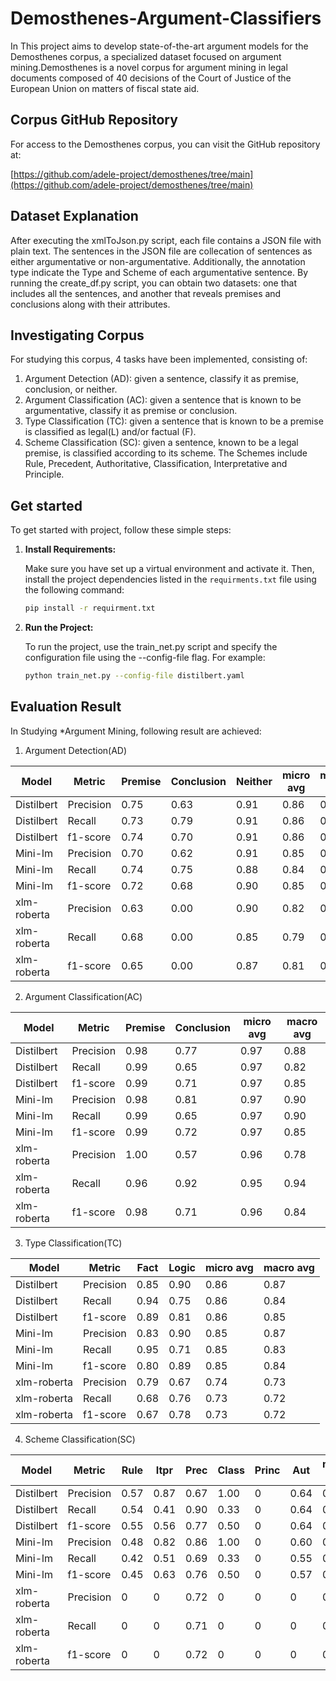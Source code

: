 # Demosthenes-Argument-Classifiers

In This project aims to develop state-of-the-art argument models for the Demosthenes corpus, a specialized dataset focused on argument mining.Demosthenes is a novel corpus for argument mining in legal documents composed of 40 decisions of the Court of Justice of the European Union on matters of fiscal state aid.

## Corpus GitHub Repository
For access to the Demosthenes corpus, you can visit the GitHub repository at:

[https://github.com/adele-project/demosthenes/tree/main](https://github.com/adele-project/demosthenes/tree/main)

## Dataset Explanation
After executing the xmlToJson.py script, each file contains a JSON file with plain text. The sentences in the JSON file are collecation of sentences as either argumentative or non-argumentative. Additionally, the annotation type indicate the Type and Scheme of each argumentative sentence. By running the create_df.py script, you can obtain two datasets: one that includes all the sentences, and another that reveals premises and conclusions along with their attributes.

## Investigating Corpus
For studying this corpus, 4 tasks have been implemented, consisting of:
1. Argument Detection (AD): given a sentence, classify it as premise, conclusion, or neither.
2. Argument Classification (AC): given a sentence that is known to be argumentative, classify it as premise or conclusion.
3. Type Classification (TC): given a sentence that is known to be a premise is classified as legal(L) and/or factual (F).
4. Scheme Classification (SC): given a sentence, known to be a legal premise, is classified according to its scheme. The Schemes include Rule, Precedent, Authoritative, Classification, Interpretative and Principle.

## Get started
To get started with project, follow these simple steps:

1. **Install Requirements:**

   Make sure you have set up a virtual environment and activate it. Then, install the project dependencies listed in the `requirments.txt` file using the following command:

   ```bash
   pip install -r requirment.txt
2. **Run the Project:**

   To run the project, use the train_net.py script and specify the configuration file using the --config-file flag. For example:
   ```bash
   python train_net.py --config-file distilbert.yaml

## Evaluation Result
In Studying *Argument Mining, following result are achieved:
1. Argument Detection(AD)

| Model       | Metric    | Premise | Conclusion | Neither | micro avg | macro avg |
|-------------|-----------|---------|------------|---------|-----------|-----------|
| Distilbert  | Precision | 0.75    | 0.63       | 0.91    | 0.86      | 0.76      |
| Distilbert  | Recall    | 0.73    | 0.79       | 0.91    | 0.86      | 0.76      |
| Distilbert  | f1-score  | 0.74    | 0.70       | 0.91    | 0.86      | 0.78      |
| Mini-lm     | Precision | 0.70    | 0.62       | 0.91    | 0.85      | 0.74      |
| Mini-lm     | Recall    | 0.74    | 0.75       | 0.88    | 0.84      | 0.79      |
| Mini-lm     | f1-score  | 0.72    | 0.68       | 0.90    | 0.85      | 0.76      |
| xlm-roberta | Precision | 0.63    | 0.00       | 0.90    | 0.82      | 0.51      |
| xlm-roberta | Recall    | 0.68    | 0.00       | 0.85    | 0.79      | 0.51      |
| xlm-roberta | f1-score  | 0.65    | 0.00       | 0.87    | 0.81      | 0.51      |


2. Argument Classification(AC)

| Model       | Metric    | Premise | Conclusion | micro avg | macro avg |
|-------------|-----------|---------|------------|-----------|-----------|
| Distilbert  | Precision | 0.98    | 0.77       | 0.97      | 0.88      |
| Distilbert  | Recall    | 0.99    | 0.65       | 0.97      | 0.82      |
| Distilbert  | f1-score  | 0.99    | 0.71       | 0.97      | 0.85      |
| Mini-lm     | Precision | 0.98    | 0.81       | 0.97      | 0.90      |
| Mini-lm     | Recall    | 0.99    | 0.65       | 0.97      | 0.90      |
| Mini-lm     | f1-score  | 0.99    | 0.72       | 0.97      | 0.85      |
| xlm-roberta | Precision | 1.00    | 0.57       | 0.96      | 0.78      |
| xlm-roberta | Recall    | 0.96    | 0.92       | 0.95      | 0.94      |
| xlm-roberta | f1-score  | 0.98    | 0.71       | 0.96      | 0.84      |


3. Type Classification(TC)

| Model       | Metric    | Fact  | Logic | micro avg | macro avg |
|-------------|-----------|-------|-------|-----------|-----------|
| Distilbert  | Precision | 0.85  | 0.90  | 0.86      | 0.87      |
| Distilbert  | Recall    | 0.94  | 0.75  | 0.86      | 0.84      |
| Distilbert  | f1-score  | 0.89  | 0.81  | 0.86      | 0.85      |
| Mini-lm     | Precision | 0.83  | 0.90  | 0.85      | 0.87      |
| Mini-lm     | Recall    | 0.95  | 0.71  | 0.85      | 0.83      |
| Mini-lm     | f1-score  | 0.80  | 0.89  | 0.85      | 0.84      |
| xlm-roberta | Precision | 0.79  | 0.67  | 0.74      | 0.73      |
| xlm-roberta | Recall    | 0.68  | 0.76  | 0.73      | 0.72      |
| xlm-roberta | f1-score  | 0.67  | 0.78  | 0.73      | 0.72      |



4. Scheme Classification(SC)

| Model       | Metric    | Rule | Itpr | Prec | Class | Princ | Aut  | micro avg | macro avg |
|-------------|-----------|------|------|------|-------|-------|------|-----------|-----------|
| Distilbert  | Precision | 0.57 | 0.87 | 0.67 | 1.00  | 0     | 0.64 | 0.67      | 0.62      |
| Distilbert  | Recall    | 0.54 | 0.41 | 0.90 | 0.33  | 0     | 0.64 | 0.63      | 0.47      |
| Distilbert  | f1-score  | 0.55 | 0.56 | 0.77 | 0.50  | 0     | 0.64 | 0.65      | 0.50      |
| Mini-lm     | Precision | 0.48 | 0.82 | 0.86 | 1.00  | 0     | 0.60 | 0.71      | 0.63      |
| Mini-lm     | Recall    | 0.42 | 0.51 | 0.69 | 0.33  | 0     | 0.55 | 0.54      | 0.42      |
| Mini-lm     | f1-score  | 0.45 | 0.63 | 0.76 | 0.50  | 0     | 0.57 | 0.62      | 0.48      |
| xlm-roberta | Precision | 0    | 0    | 0.72 | 0     | 0     | 0    | 0.72      | 0.12      |
| xlm-roberta | Recall    | 0    | 0    | 0.71 | 0     | 0     | 0    | 0.27      | 0.12      |
| xlm-roberta | f1-score  | 0    | 0    | 0.72 | 0     | 0     | 0    | 0.39      | 0.12      |


